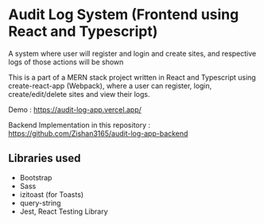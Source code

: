 # Audit Log System (Frontend using React and Typescript)

A system where user will register and login and create sites, and respective logs of those actions will be shown

This is a part of a MERN stack project written in React and Typescript using create-react-app (Webpack), where a user can register, login, create/edit/delete sites and view their logs.

Demo : https://audit-log-app.vercel.app/

Backend Implementation in this repository : https://github.com/Zishan3165/audit-log-app-backend

## Libraries used

- Bootstrap
- Sass
- izitoast (for Toasts)
- query-string
- Jest, React Testing Library
